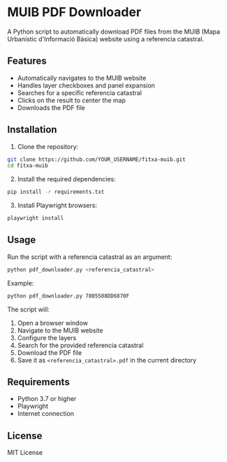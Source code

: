 # MUIB PDF Downloader

A Python script to automatically download PDF files from the MUIB (Mapa Urbanístic d'Informació Bàsica) website using a referencia catastral.

## Features

- Automatically navigates to the MUIB website
- Handles layer checkboxes and panel expansion
- Searches for a specific referencia catastral
- Clicks on the result to center the map
- Downloads the PDF file

## Installation

1. Clone the repository:
```bash
git clone https://github.com/YOUR_USERNAME/fitxa-muib.git
cd fitxa-muib
```

2. Install the required dependencies:
```bash
pip install -r requirements.txt
```

3. Install Playwright browsers:
```bash
playwright install
```

## Usage

Run the script with a referencia catastral as an argument:

```bash
python pdf_downloader.py <referencia_catastral>
```

Example:
```bash
python pdf_downloader.py 7805508DD6870F
```

The script will:
1. Open a browser window
2. Navigate to the MUIB website
3. Configure the layers
4. Search for the provided referencia catastral
5. Download the PDF file
6. Save it as `<referencia_catastral>.pdf` in the current directory

## Requirements

- Python 3.7 or higher
- Playwright
- Internet connection

## License

MIT License 